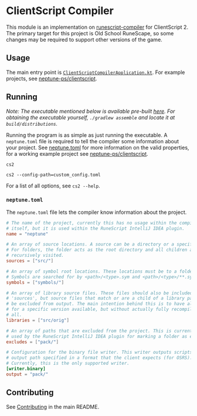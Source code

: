 # ClientScript Compiler

This module is an implementation on [runescript-compiler] for ClientScript 2.
The primary target for this project is Old School RuneScape, so some changes may
be required to support other versions of the game.

## Usage

The main entry point is [`ClientScriptCompilerApplication.kt`][entry-point]. For
example projects, see [neptune-ps/clientscript].

## Running

_Note: The executable mentioned below is available pre-built [here][releases].
For obtaining the executable yourself, `./gradlew assemble` and locate it
at `build/distributions`._

Running the program is as simple as just running the executable. A
`neptune.toml` file is required to tell the compiler some information about your
project. See [neptune.toml](#neptunetoml) for more information on the valid
properties, for a working example project see [neptune-ps/clientscript].

```shell
cs2
```

```shell
cs2 --config-path=custom_config.toml
```

For a list of all options, see `cs2 --help`.

### `neptune.toml`

The `neptune.toml` file lets the compiler know information about the project.

```toml
# The name of the project, currently this has no usage within the compiler
# itself, but it is used within the RuneScript IntelliJ IDEA plugin.
name = "neptune"

# An array of source locations. A source can be a directory or a specific file.
# For folders, the folder acts as the root directory and all children are
# recursively visited.
sources = ["src/"]

# An array of symbol root locations. These locations must be to a folder.
# Symbols are searched for by <path>/<type>.sym and <path>/<type>/**.sym.
symbols = ["symbols/"]

# An array of library source files. These files should also be included in
# 'sources', but source files that match or are a child of a library path will
# be excluded from output. The main intention behind this is to have all scripts
# for a specific version available, but without actually fully recompiling them
# all.
libraries = ["src/orig"]

# An array of paths that are excluded from the project. This is currently only
# used by the RuneScript IntelliJ IDEA plugin for marking a folder as excluded.
excludes = ["pack/"]

# Configuration for the binary file writer. This writer outputs scripts to the
# output path specified in a format that the client expects (for OSRS).
# Currently, this is the only supported writer.
[writer.binary]
output = "pack/"
```

## Contributing

See [Contributing][contributing] in the main README.

[releases]: https://github.com/neptune-ps/neptune/releases
[runescript-compiler]: ../runescript-compiler
[entry-point]: src/main/kotlin/me/filby/neptune/clientscript/compiler/ClientScriptCompilerApplication.kt
[neptune-ps/clientscript]: https://github.com/neptune-ps/clientscript
[contributing]: ../README.md#contributing
